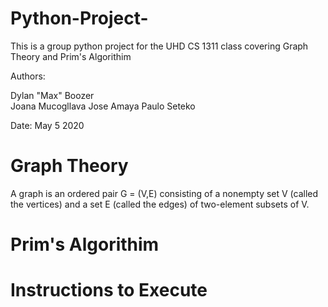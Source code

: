 # Python-Project-
This is a group python project for the UHD CS 1311 class covering Graph Theory and Prim's Algorithim

Authors:

Dylan "Max" Boozer                                                                                                                   
Joana Mucogllava                                                                                                                       Jose Amaya                                                                                                                            Paulo Seteko


Date: May 5 2020

# Graph Theory
A graph is an ordered pair G = (V,E) consisting of a nonempty set V (called the vertices) and a set E (called the edges) of two-element subsets of V.

# Prim's Algorithim

# Instructions to Execute
